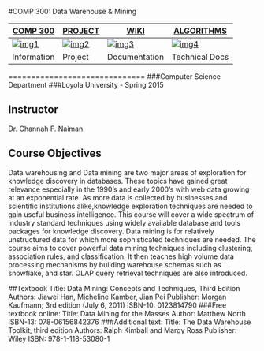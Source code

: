 [img1]:https://raw.githubusercontent.com/jlroo/Data_Warehouse_Mining/master/RESOURCES/IMG/HOME_IMG.png
[img2]:https://raw.githubusercontent.com/jlroo/Data_Warehouse_Mining/master/RESOURCES/IMG/PROJECT_IMG.png
[img3]:https://raw.githubusercontent.com/jlroo/Data_Warehouse_Mining/master/RESOURCES/IMG/DOCUMENTATION_IMG.png
[img4]:https://raw.githubusercontent.com/jlroo/Data_Warehouse_Mining/master/RESOURCES/IMG/ALGO_IMG.png

#COMP 300: Data Warehouse & Mining

[COMP 300](https://github.com/jlroo/Data_Warehouse_Mining#course-objectives)|[PROJECT](https://github.com/jlroo/Data_Warehouse_Mining/wiki/PROJECT)|[WIKI](https://github.com/jlroo/Data_Warehouse_Mining/wiki/DOCUMENTATION)|[ALGORITHMS](https://github.com/jlroo/Data_Warehouse_Mining/wiki/DATA-MINING-ALGORITHMS)|
---|---|---|---|	
[![img1]](#course-objectives)| [![img2]](https://github.com/jlroo/Data_Warehouse_Mining/wiki/PROJECT)| [![img3]](https://github.com/jlroo/Data_Warehouse_Mining/wiki/DOCUMENTATION) | [![img4]](https://github.com/jlroo/Data_Warehouse_Mining/wiki/DATA-MINING-ALGORITHMS) |
Information | Project | Documentation | Technical Docs|

==============================
###Computer Science Department
###Loyola University - Spring 2015

## Instructor
Dr. Channah F. Naiman

## Course Objectives

Data warehousing and Data mining are two major areas of exploration for knowledge discovery in databases. These topics have gained great relevance especially in the 1990’s and early 2000’s with web data growing at an exponential rate. As more data is collected by businesses and scientific institutions alike,knowledge exploration techniques are needed to gain useful business intelligence. This course will cover a wide spectrum of industry standard techniques using widely available database and tools packages for knowledge discovery.
Data mining is for relatively unstructured data for which more sophisticated techniques are needed. The course aims to cover powerful data mining techniques including clustering, association rules, and classification. It then teaches high volume data processing mechanisms by building warehouse schemas such as snowflake, and star. OLAP query retrieval techniques are also introduced.

##Textbook
Title: Data Mining: Concepts and Techniques, Third Edition
Authors: Jiawei Han, Micheline Kamber, Jian Pei
Publisher: Morgan Kaufmann; 3rd edition (July 6, 2011)
ISBN-10: 0123814790
###Free textbook online:
Title:  Data Mining for the Masses
Author:  Matthew North
ISBN-13:  078-06156842376
###Additional text:
Title:  The Data Warehouse Toolkit, third edition
Authors:  Ralph Kimball and Margy Ross
Publisher: Wiley
ISBN:  978-1-118-53080-1
